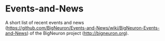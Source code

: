# Events-and-News

A short list of recent events and news (https://github.com/BigNeuron/Events-and-News/wiki/BigNeuron-Events-and-News) of the BigNeuron project (http://bigneuron.org).

